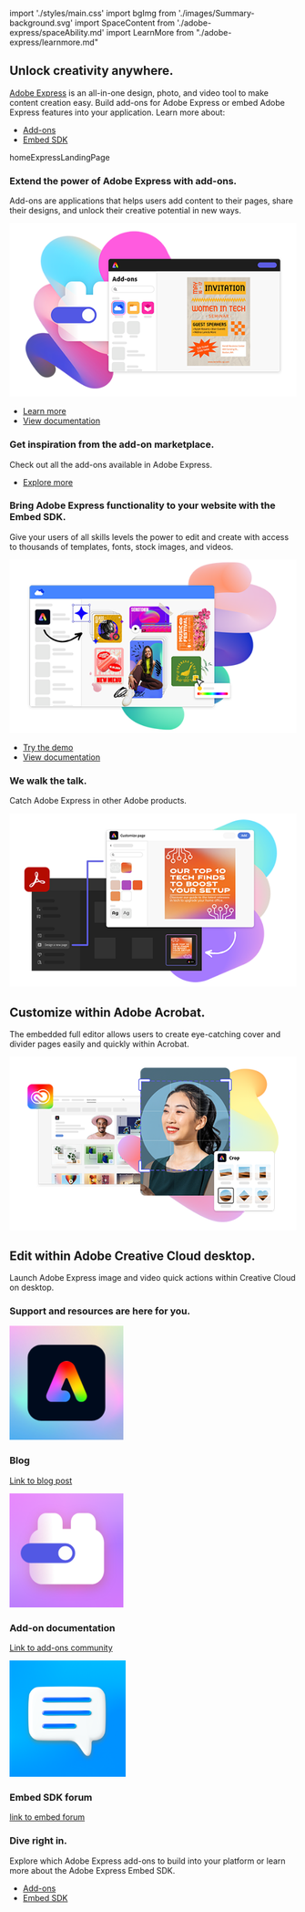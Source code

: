 
import './styles/main.css'
import bgImg from './images/Summary-background.svg'
import SpaceContent from './adobe-express/spaceAbility.md'
import LearnMore from "./adobe-express/learnmore.md"

<Hero slots="heading, text, buttons, assetsImg" customLayout variant="halfwidth" className="add-ones-hero adobe-express-hero"/>

## Unlock creativity anywhere.

[Adobe Express](https://adobe.com/express) is an all-in-one design, photo, and video tool to make content creation easy. Build add-ons for Adobe Express or embed Adobe Express features into your application. Learn more about:

- [Add-ons](https://developer.adobe.com/express/add-ons)
- [Embed SDK](https://developer.adobe.com/express/embed-sdk)

homeExpressLandingPage

<TextBlock slots="heading,text,image,buttons" theme="lightest" headerElementType="h2" variantsTypePrimary='secondary' variantStyleFill = "outline" homeZigZag className="explore unleash-power" position="left" />

### Extend the power of Adobe Express with add-ons.

Add-ons are applications that helps users add content to their pages, share their designs, and unlock their creative potential in new ways.

![Power of Adobe Express](./images/AddOn.png)

- [Learn more](https://developer.adobe.com/express/add-ons)
- [View documentation](https://developer.adobe.com/express/add-ons/docs/guides/)

<TextBlock slots="heading" className="announcement exploreCapabilities inspiration" theme="lightest"/>

### Get inspiration from the add-on marketplace.

<SpaceContent />

<DCSummaryBlock slots="text, buttons" theme="dark"  buttonPositionRight btnVariant="cta" className="tryForFree" />

Check out all the add-ons available in Adobe Express.

- [Explore more](https://new.express.adobe.com/new?category=addOns)
  
<TextBlock slots="heading,text,image,buttons" theme="light" headerElementType="h2" variantsTypePrimary='secondary' variantStyleFill = "outline" homeZigZag className="explore unleash-power" position="right" />

### Bring Adobe Express functionality to your website with the Embed SDK.

Give your users of all skills levels the power to edit and create with access to thousands of templates, fonts, stock images, and videos.

![Adobe Express functionality](./images/Embed.png)

- [Try the demo](https://demo.expressembed.com)
- [View documentation](https://developer.adobe.com/express/embed-sdk/docs/guides)
  
<TextBlock slots="heading,text" className="announcement exploreCapabilities walkthetalk" theme="light"/>

### We walk the talk.

Catch Adobe Express in other Adobe products.

<ImageTextBlock slots="image,heading,text" repeat="2" theme="light" bgColor="#f8f8f8" className="boxmodal" isCenter variantsTypePrimary='secondary'/>

![Customize within Adobe Acrobat](./images/AcrobatEmbed.png)

## Customize within Adobe Acrobat.

The embedded full editor allows users to create eye-catching cover and divider pages easily and quickly within Acrobat.

![Creative Cloud desktop](./images/CCEmbed.png)

## Edit within Adobe Creative Cloud desktop.

Launch Adobe Express image and video quick actions within Creative Cloud on desktop.

<WrapperComponent slots="content" repeat="1" theme="light" />

<LearnMore />

<TextBlock slots="heading" className="announcement exploreCapabilities support-label" theme="lightest"/>

### Support and resources are here for you.

<MiniResourceCard slots="image,heading,link" repeat="3" theme="lightest" inRow="3" className="mini-card support-tools" />

![Blog](./images/Blog.svg)

### Blog

[Link to blog post](https://blog.developer.adobe.com/adobe-express-introduces-add-ons-for-developers-24ca166a5614)

![Add-on Community](./images/Add-ons-community.svg)

### Add-on documentation

[Link to add-ons community](https://developer.adobe.com/express/add-ons/docs/guides/)

![Embed SDK forum](./images/Embed-forums.png)

### Embed SDK forum

[link to embed forum](https://community.adobe.com/t5/adobe-express-embed-sdk/ct-p/ct-express-embed-sdk?page=1&sort=latest_replies&lang=all&tabid=all)

<TeaserBlock  slots="heading,text,buttons" textColor="white" bgURL={bgImg} className="viewAddOn creative-express" variant="fullwidth"/>

### Dive right in.

Explore which Adobe Express add-ons to build into your platform or learn more about the Adobe Express Embed SDK.

- [Add-ons](https://developer.adobe.com/express/add-ons)
- [Embed SDK](https://developer.adobe.com/express/embed-sdk)
